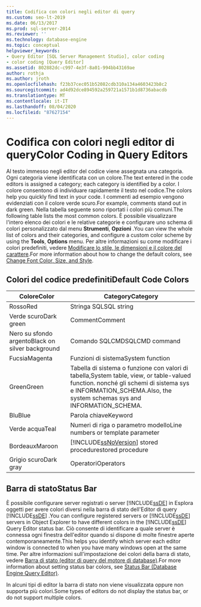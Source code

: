 ```yaml
---
title: Codifica con colori negli editor di query
ms.custom: seo-lt-2019
ms.date: 06/13/2017
ms.prod: sql-server-2014
ms.reviewer: ''
ms.technology: database-engine
ms.topic: conceptual
helpviewer_keywords:
- Query Editor [SQL Server Management Studio], color coding
- color coding [Query Editor]
ms.assetid: 802882dc-c997-4e3f-8a01-994bb43169ae
author: rothja
ms.author: jroth
ms.openlocfilehash: f23b37cec051b52082cdb310a134a4603423b8c2
ms.sourcegitcommit: ad4d92dce894592a259721a1571b1d8736abacdb
ms.translationtype: MT
ms.contentlocale: it-IT
ms.lasthandoff: 08/04/2020
ms.locfileid: "87627154"
---
```

# <a name="color-coding-in-query-editors"></a><span data-ttu-id="1c00d-102">Codifica con colori negli editor di query</span><span class="sxs-lookup"><span data-stu-id="1c00d-102">Color Coding in Query Editors</span></span>
  <span data-ttu-id="1c00d-103">Al testo immesso negli editor del codice viene assegnata una categoria. Ogni categoria viene identificata con un colore.</span><span class="sxs-lookup"><span data-stu-id="1c00d-103">The text entered in the code editors is assigned a category; each category is identified by a color.</span></span> <span data-ttu-id="1c00d-104">I colore consentono di individuare rapidamente il testo nel codice.</span><span class="sxs-lookup"><span data-stu-id="1c00d-104">The colors help you quickly find text in your code.</span></span> <span data-ttu-id="1c00d-105">I commenti ad esempio vengono evidenziati con il colore verde scuro.</span><span class="sxs-lookup"><span data-stu-id="1c00d-105">For example, comments stand out in dark green.</span></span> <span data-ttu-id="1c00d-106">Nella tabella seguente sono riportati i colori più comuni.</span><span class="sxs-lookup"><span data-stu-id="1c00d-106">The following table lists the most common colors.</span></span> <span data-ttu-id="1c00d-107">È possibile visualizzare l'intero elenco dei colori e le relative categorie e configurare uno schema di colori personalizzato dal menu **Strumenti**, **Opzioni** .</span><span class="sxs-lookup"><span data-stu-id="1c00d-107">You can view the whole list of colors and their categories, and configure a custom color scheme by using the **Tools**, **Options** menu.</span></span> <span data-ttu-id="1c00d-108">Per altre informazioni su come modificare i colori predefiniti, vedere [Modificare lo stile, le dimensioni e il colore del carattere](change-font-color-size-and-style.md).</span><span class="sxs-lookup"><span data-stu-id="1c00d-108">For more information about how to change the default colors, see [Change Font Color, Size, and Style](change-font-color-size-and-style.md).</span></span>  
  
## <a name="default-code-colors"></a><span data-ttu-id="1c00d-109">Colori del codice predefiniti</span><span class="sxs-lookup"><span data-stu-id="1c00d-109">Default Code Colors</span></span>  
  
|<span data-ttu-id="1c00d-110">Colore</span><span class="sxs-lookup"><span data-stu-id="1c00d-110">Color</span></span>|<span data-ttu-id="1c00d-111">Category</span><span class="sxs-lookup"><span data-stu-id="1c00d-111">Category</span></span>|  
|-----------|--------------|  
|<span data-ttu-id="1c00d-112">Rosso</span><span class="sxs-lookup"><span data-stu-id="1c00d-112">Red</span></span>|<span data-ttu-id="1c00d-113">Stringa SQL</span><span class="sxs-lookup"><span data-stu-id="1c00d-113">SQL string</span></span>|  
|<span data-ttu-id="1c00d-114">Verde scuro</span><span class="sxs-lookup"><span data-stu-id="1c00d-114">Dark green</span></span>|<span data-ttu-id="1c00d-115">Comment</span><span class="sxs-lookup"><span data-stu-id="1c00d-115">Comment</span></span>|  
|<span data-ttu-id="1c00d-116">Nero su sfondo argento</span><span class="sxs-lookup"><span data-stu-id="1c00d-116">Black on silver background</span></span>|<span data-ttu-id="1c00d-117">Comando SQLCMD</span><span class="sxs-lookup"><span data-stu-id="1c00d-117">SQLCMD command</span></span>|  
|<span data-ttu-id="1c00d-118">Fucsia</span><span class="sxs-lookup"><span data-stu-id="1c00d-118">Magenta</span></span>|<span data-ttu-id="1c00d-119">Funzioni di sistema</span><span class="sxs-lookup"><span data-stu-id="1c00d-119">System function</span></span>|  
|<span data-ttu-id="1c00d-120">Green</span><span class="sxs-lookup"><span data-stu-id="1c00d-120">Green</span></span>|<span data-ttu-id="1c00d-121">Tabella di sistema o funzione con valori di tabella,</span><span class="sxs-lookup"><span data-stu-id="1c00d-121">System table, view, or table-valued function.</span></span> <span data-ttu-id="1c00d-122">nonché gli schemi di sistema sys e INFORMATION_SCHEMA.</span><span class="sxs-lookup"><span data-stu-id="1c00d-122">Also, the system schemas sys and INFORMATION_SCHEMA.</span></span>|  
|<span data-ttu-id="1c00d-123">Blu</span><span class="sxs-lookup"><span data-stu-id="1c00d-123">Blue</span></span>|<span data-ttu-id="1c00d-124">Parola chiave</span><span class="sxs-lookup"><span data-stu-id="1c00d-124">Keyword</span></span>|  
|<span data-ttu-id="1c00d-125">Verde acqua</span><span class="sxs-lookup"><span data-stu-id="1c00d-125">Teal</span></span>|<span data-ttu-id="1c00d-126">Numeri di riga o parametro modello</span><span class="sxs-lookup"><span data-stu-id="1c00d-126">Line numbers or template parameter</span></span>|  
|<span data-ttu-id="1c00d-127">Bordeaux</span><span class="sxs-lookup"><span data-stu-id="1c00d-127">Maroon</span></span>|[!INCLUDE[ssNoVersion](../../includes/ssnoversion-md.md)] <span data-ttu-id="1c00d-128">stored procedure</span><span class="sxs-lookup"><span data-stu-id="1c00d-128">stored procedure</span></span>|  
|<span data-ttu-id="1c00d-129">Grigio scuro</span><span class="sxs-lookup"><span data-stu-id="1c00d-129">Dark gray</span></span>|<span data-ttu-id="1c00d-130">Operatori</span><span class="sxs-lookup"><span data-stu-id="1c00d-130">Operators</span></span>|  
  
## <a name="status-bar"></a><span data-ttu-id="1c00d-131">Barra di stato</span><span class="sxs-lookup"><span data-stu-id="1c00d-131">Status Bar</span></span>  
 <span data-ttu-id="1c00d-132">È possibile configurare server registrati o server [!INCLUDE[ssDE](../../includes/ssde-md.md)] in Esplora oggetti per avere colori diversi nella barra di stato dell'Editor di query [!INCLUDE[ssDE](../../includes/ssde-md.md)] .</span><span class="sxs-lookup"><span data-stu-id="1c00d-132">You can configure registered servers or [!INCLUDE[ssDE](../../includes/ssde-md.md)] servers in Object Explorer to have different colors in the [!INCLUDE[ssDE](../../includes/ssde-md.md)] Query Editor status bar.</span></span> <span data-ttu-id="1c00d-133">Ciò consente di identificare a quale server è connessa ogni finestra dell'editor quando si dispone di molte finestre aperte contemporaneamente.</span><span class="sxs-lookup"><span data-stu-id="1c00d-133">This helps you identify which server each editor window is connected to when you have many windows open at the same time.</span></span> <span data-ttu-id="1c00d-134">Per altre informazioni sull'impostazione dei colori della barra di stato, vedere [Barra di stato &#40;editor di query del motore di database&#41;](status-bar-database-engine-query-editor.md).</span><span class="sxs-lookup"><span data-stu-id="1c00d-134">For more information about setting status bar colors, see [Status Bar &#40;Database Engine Query Editor&#41;](status-bar-database-engine-query-editor.md).</span></span>  
  
 <span data-ttu-id="1c00d-135">In alcuni tipi di editor la barra di stato non viene visualizzata oppure non supporta più colori.</span><span class="sxs-lookup"><span data-stu-id="1c00d-135">Some types of editors do not display the status bar, or do not support multiple colors.</span></span>  
  
  
